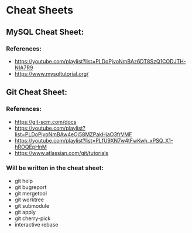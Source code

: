 # Cheat Sheets

## MySQL Cheat Sheet:
### References:
* https://youtube.com/playlist?list=PLDoPjvoNmBAz6DT8SzQ1CODJTH-NIA7R9
* https://www.mysqltutorial.org/

## Git Cheat Sheet:
### References:
* https://git-scm.com/docs
* https://youtube.com/playlist?list=PLDoPjvoNmBAw4eOj58MZPakHjaO3frVMF
* https://youtube.com/playlist?list=PLfU9XN7w4tFwKwh_xPSQ_X1-hROQEpHnM
* https://www.atlassian.com/git/tutorials

### Will be written in the cheat sheet: 
* git help
* git bugreport
* git mergetool
* git worktree
* git submodule
* git apply
* git cherry-pick
* interactive rebase
